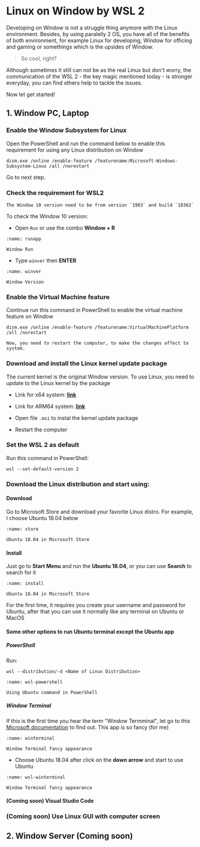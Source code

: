 # Linux on Window by WSL 2

Developing on Window is not a struggle thing anymore with the Linux environment. Besides, by using paralelly 2 OS, you have all of the benefits of both environment, for example Linux for developing, Window for officing and gaming or somethings which is the upsides of Window.

> So cool, right? 

Although sometimes it still can not be as the real Linux but don't worry, the communication of the WSL 2 - the key magic mentioned today - is stronger everyday, you can find others help to tackle the issues.

Now let get started!
 
## 1. Window PC, Laptop

### Enable the Window Subsystem for Linux

Open the PowerShell and run the command below to enable this requirement for using any Linux distribution on Window

```shell
dism.exe /online /enable-feature /featurename:Microsoft-Windows-Subsystem-Linux /all /norestart
```

Go to next step.

### Check the requirement for WSL2

``` {important}
The Window 10 version need to be from version `1903` and build `18362`
```

To check the Window 10 version:

* Open `Run` or use the combo **Window + R**

```{figure} images/runapp.png
:name: runapp

Window Run
```

* Type `winver` then **ENTER**

```{figure} images/winver.png
:name: winver

Window Version
```

### Enable the Virtual Machine feature

Continue run this command in PowerShell to enable the virtual machine feature on Window

```shell
dism.exe /online /enable-feature /featurename:VirtualMachinePlatform /all /norestart
```

```{important}
Now, you need to restart the computer, to make the changes affect to system.
```

### Download and install the Linux kernel update package

The current kernel is the original Window version. To use Linux, you need to update to the Linux kernel by the package 

* Link for x64 system: **[link](https://wslstorestorage.blob.core.windows.net/wslblob/wsl_update_x64.msi)**

* Link for ARM64 system: **[link](https://wslstorestorage.blob.core.windows.net/wslblob/wsl_update_arm64.msi)**

* Open file `.msi` to instal the kernel update package

* Restart the computer

### Set the WSL 2 as default

Run this command in PowerShell:

```shell
wsl --set-default-version 2
```

### Download the Linux distribution and start using:

#### Download
Go to Microsoft Store and download your favorite Linux distro.
For example, I choose Ubuntu 18.04 below

```{figure} images/store.png
:name: store

Ubuntu 18.04 in Microsoft Store
```

#### Install

Just go to **Start Menu** and run the **Ubuntu 18.04**, or you can use **Search** to search for it

```{figure} images/install.png
:name: install

Ubuntu 18.04 in Microsoft Store
```
For the first time, it requires you create your username and password for Ubuntu, after that you can use it normally like any terminal on Ubuntu or MacOS

#### Some other options to run Ubuntu terminal except the Ubuntu app 

##### PowerShell

Run:

```
wsl --distribution/-d <Name of Linux Distribution>
```

```{figure} images/wsl-powershell.png
:name: wsl-powershell

Using Ubuntu command in PowerShell
```

##### Window Terminal

If this is the first time you hear the term "Window Termminal", let go to this [Microsoft documentation](https://docs.microsoft.com/en-us/windows/terminal/get-started) to find out. This app is so fancy (for me)

```{figure} images/winterminal.png
:name: winterminal

Window Terminal fancy appearance
```

* Choose Ubuntu 18.04 after click on the **down arrow** and start to use Ubuntu

```{figure} images/wsl-winterminal.png
:name: wsl-winterminal

Window Terminal fancy appearance
```

#### (Coming soon) Visual Studio Code

### (Coming soon) Use Linux GUI with computer screen 

## 2. Window Server (Coming soon)

